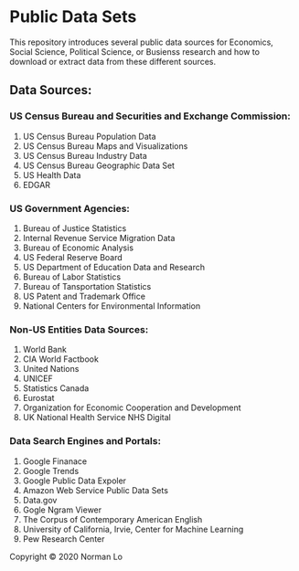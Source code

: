 # Public Data Sets
This repository introduces several public data sources for Economics, Social Science, Political Science, or Busienss research and how to download or extract data from these different sources.

## Data Sources:

### US Census Bureau and Securities and Exchange Commission:
1. US Census Bureau Population Data
2. US Census Bureau Maps and Visualizations
3. US Census Bureau Industry Data
4. US Census Bureau Geographic Data Set
5. US Health Data
6. EDGAR

### US Government Agencies:
1. Bureau of Justice Statistics
2. Internal Revenue Service Migration Data
3. Bureau of Economic Analysis
4. US Federal Reserve Board
5. US Department of Education Data and Research
6. Bureau of Labor Statistics
7. Bureau of Tansportation Statistics
8. US Patent and Trademark Office
9. National Centers for Environmental Information

### Non-US Entities Data Sources:
1. World Bank
2. CIA World Factbook
3. United Nations
4. UNICEF
5. Statistics Canada
6. Eurostat
7. Organization for Economic Cooperation and Development
8. UK National Health Service NHS Digital

### Data Search Engines and Portals:
1. Google Finanace
2. Google Trends
3. Google Public Data Expoler
4. Amazon Web Service Public Data Sets
5. Data.gov
6. Gogle Ngram Viewer
7. The Corpus of Contemporary American English
8. University of California, Irvie, Center for Machine Learning
9. Pew Research Center

Copyright © 2020 Norman Lo
